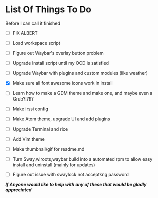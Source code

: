 # List Of Things To Do
Before I can call it finished

- [ ] FIX ALBERT
- [ ] Load workspace script
- [ ] Figure out Waybar's overlay button problem
- [ ] Upgrade Install script until my OCD is satisfied
- [ ] Upgrade Waybar with plugins and custom modules (like weather)
- [x] Make sure all font awesome icons work in install
- [ ] Learn how to make a GDM theme and make one, and maybe even a Grub?!?!!?
- [ ] Make irssi config
- [ ] Make Atom theme, upgrade UI and add plugins 
- [ ] Upgrade Terminal and rice 
- [ ] Add Vim theme 
- [ ] Make thumbnail/gif for readme.md 
- [ ] Turn Sway,wlroots,waybar build into a automated rpm to allow easy install and uninstall (mainly for updates) 
- [ ] Figure out issue with swaylock not acceptkng password 


***If Anyone would like to help with any of these that would be gladly appreciated***
